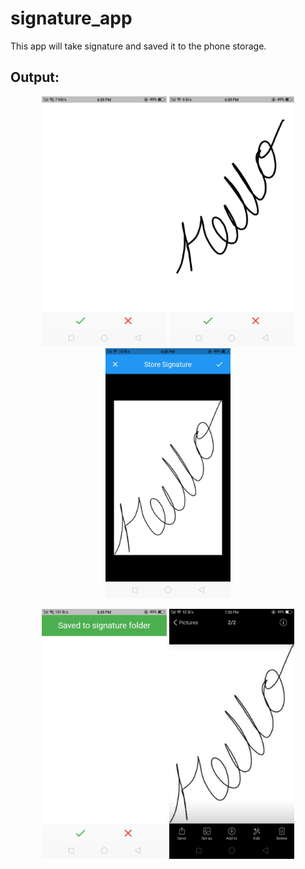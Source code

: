 # signature_app

This app will take signature and saved it to the phone storage.

## Output:


<p align="center">
<img src="https://github.com/MeetSuvariya25/signature-app/blob/main/SA_1.jpeg" width="200" height="400" />
  <img src="https://github.com/MeetSuvariya25/signature-app/blob/main/SA_2.jpeg" width="200" height="400" />
  <img src="https://github.com/MeetSuvariya25/signature-app/blob/main/SA_3.jpeg" width="200" height="400" />
</p>

<p align="center">
<img src="https://github.com/MeetSuvariya25/signature-app/blob/main/SA_4.jpeg" width="200" height="400" />
  <img src="https://github.com/MeetSuvariya25/signature-app/blob/main/SA_5.jpeg" width="200" height="400" />
</p>
